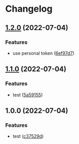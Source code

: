# Changelog

## [1.2.0](https://github.com/eh-am/release-please-test/compare/v1.1.0...v1.2.0) (2022-07-04)


### Features

* use personal token ([6ef97d7](https://github.com/eh-am/release-please-test/commit/6ef97d7b927340add5b6975bdc04904095dcf43c))

## [1.1.0](https://github.com/eh-am/release-please-test/compare/v1.0.2...v1.1.0) (2022-07-04)


### Features

* test ([5a59155](https://github.com/eh-am/release-please-test/commit/5a59155b16032a0ffa70f5413371f8f53ba4cb90))

## 1.0.0 (2022-07-04)


### Features

* test ([c37529d](https://github.com/eh-am/release-please-test/commit/c37529d5c8f4e32cf35dc28e0faf51a5f20a322f))
